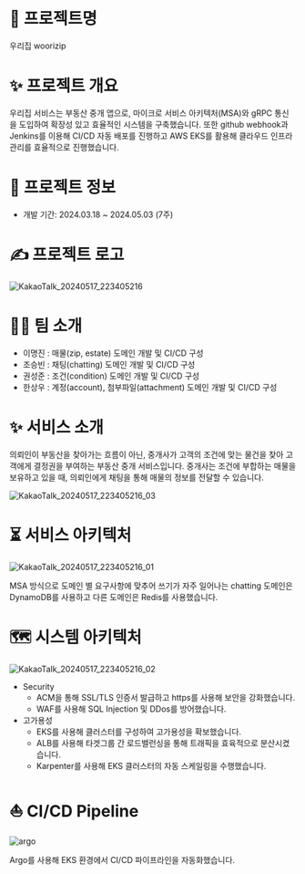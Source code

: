 # 📍 프로젝트명

우리집 woorizip


# ✨ 프로젝트 개요

우리집 서비스는 부동산 중개 앱으로, 마이크로 서비스 아키텍처(MSA)와 gRPC 통신을 도입하여 확장성 있고 효율적인 시스템을 구축했습니다. 또한 github webhook과 Jenkins를 이용해 CI/CD 자동 배포를 진행하고 AWS EKS를 활용해 클라우드 인프라 관리를 효율적으로 진행했습니다. 


# 💫 프로젝트 정보

- 개발 기간: 2024.03.18 ~ 2024.05.03 (7주)
  

# ✍️ 프로젝트 로고

![KakaoTalk_20240517_223405216](https://github.com/MJLee39/woorizip-zip/assets/115640392/b12d3a36-beba-4673-983c-c8e65f0cf7b2)


# 👩‍💻 팀 소개

- 이명진 : 매물(zip, estate) 도메인 개발 및 CI/CD 구성
- 조승빈 : 채팅(chatting) 도메인 개발 및 CI/CD 구성
- 권성준 : 조건(condition) 도메인 개발 및 CI/CD 구성
- 한상우 : 계정(account), 첨부파일(attachment) 도메인 개발 및 CI/CD 구성
  

# ✨ 서비스 소개
의뢰인이 부동산을 찾아가는 흐름이 아닌, 중개사가 고객의 조건에 맞는 물건을 찾아 고객에게 결정권을 부여하는 부동산 중개 서비스입니다. 중개사는 조건에 부합하는 매물을 보유하고 있을 때, 의뢰인에게 채팅을 통해 매물의 정보를 전달할 수 있습니다.

![KakaoTalk_20240517_223405216_03](https://github.com/MJLee39/woorizip-zip/assets/115640392/fa977bb4-98d9-4a47-add4-97b07b445a78)


# ⏳ 서비스 아키텍처

![KakaoTalk_20240517_223405216_01](https://github.com/MJLee39/woorizip-zip/assets/115640392/f8d75d5c-841f-4cd9-8c96-209774199025)

MSA 방식으로 도메인 별 요구사항에 맞추어 쓰기가 자주 일어나는 chatting 도메인은 DynamoDB를 사용하고 다른 도메인은 Redis를 사용했습니다.


# 🗺️ 시스템 아키텍처

![KakaoTalk_20240517_223405216_02](https://github.com/MJLee39/woorizip-zip/assets/115640392/8052e342-656e-4a8f-a93c-7d0308603f3f)

- Security
    - ACM을 통해 SSL/TLS 인증서 발급하고 https를 사용해 보안을 강화했습니다.
    - WAF를 사용해 SQL Injection 및 DDos를 방어했습니다.
- 고가용성
    - EKS를 사용해 클러스터를 구성하여 고가용성을 확보했습니다.
    - ALB를 사용해 타겟그룹 간 로드밸런싱을 통해 트래픽을 효육적으로 분산시켰습니다.
    - Karpenter를 사용해 EKS 클러스터의 자동 스케일링을 수행했습니다.
    

# ⛵ CI/CD Pipeline

![argo](https://github.com/MJLee39/woorizip-zip/assets/115640392/3621ca20-3d72-4985-8bd6-690cc1b0445c)

Argo를 사용해 EKS 환경에서 CI/CD 파이프라인을 자동화했습니다.
